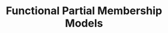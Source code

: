 ---
title: "Functional Partial Membership Models"
collection: publications
permalink: /publication/FPMM
excerpt: 'Partial membership models, or mixed membership models, are a flexible unsupervised learning method that allows each observation to belong to multiple clusters. In this paper, we propose a Bayesian partial membership model for functional data. By using the multivariate Karhunen-Loève theorem, we are able to derive a scalable representation of Gaussian processes that maintains data-driven learning of the covariance structure. Within this framework, we establish conditional posterior consistency given a known feature allocation matrix. Compared to previous work on partial membership models, our proposal allows for increased modeling flexibility, with the benefit of a directly interpretable mean and covariance structure. Our work is motivated by studies in functional brain imaging through electroencephalography (EEG) of children with autism spectrum disorder (ASD). In this context, our work formalizes the clinical notion of "spectrum" in terms of feature membership probabilities.'
venue: 'arXiv'
paperurl: 'https://arxiv.org/abs/2206.12084'
citation: 'Marco, N., Şentürk, D., Jeste, S., DiStefano, C., Dickinson, A., ... & Telesca, D. (2022). Functional Partial Membership Models. doi:10.48550/ARXIV.2206.12084'
category: Methodology
posterurl: 'https://ndmarco.github.io/files/FPMM_Poster.pdf'
presentationurl:
codeurl: 'https://github.com/ndmarco/BayesFPMM'
---
